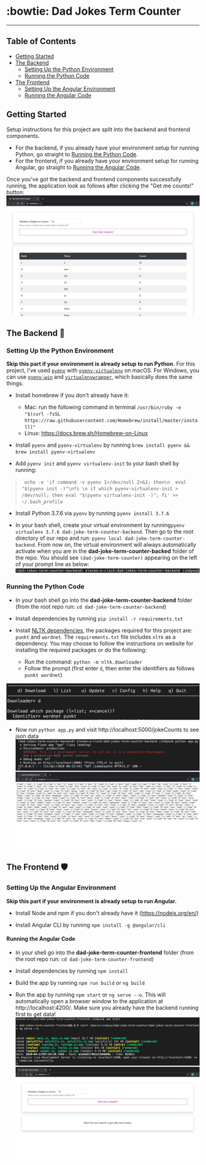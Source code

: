 # :bowtie: Dad Jokes Term Counter

***
## Table of Contents
- [Getting Started](#getting-started)
- [The Backend](#the-backend-snake)
    - [Setting Up the Python Environment](#setting-up-the-python-environment)
    - [Running the Python Code](#running-the-python-code)
- [The Frontend](#the-frontend-shield)
    - [Setting Up the Angular Environment](#setting-up-the-Angular-environment)
    - [Running the Angular Code](#running-the-Angular-code)


## Getting Started
Setup instructions for this project are split into the backend and frontend components.
* For the backend, if you already have your environment setup for running Python, go straight to [Running the Python Code](#running-the-python-code). 
* For the frontend, if you already have your environment setup for running Angular, go straight to [Running the Angular Code](#running-the-angular-code).

Once you've got the backend and frontend components successfully running, the application look as follows after clicking the "Get me counts!" button:
![alt text](readme-imgs/running-app.png)

## The Backend :snake:
### Setting Up the Python Environment
**Skip this part if your environment is already setup to run Python.**
For this project, I've used [`pyenv`](https://github.com/pyenv/pyenv) with [`pyenv-virtualenv`](https://github.com/pyenv/pyenv-virtualenv) on macOS. For Windows, you can use [`pyenv-win`](https://github.com/pyenv-win/pyenv-win) and [`virtualenvwrapper`](https://virtualenvwrapper.readthedocs.io/en/latest/), which basically does the same things.

* Install homebrew if you don't already have it:
    * Mac: run the following command in terminal `/usr/bin/ruby -e "$(curl -fsSL https://raw.githubusercontent.com/Homebrew/install/master/install)"`
    * Linux: https://docs.brew.sh/Homebrew-on-Linux

* Install `pyenv` and `pyenv-virtualenv` by running `brew install pyenv && brew install pyenv-virtualenv`

* Add `pyenv init` and `pyenv virtualenv-init` to your bash shell by running:
> ` echo -e 'if command -v pyenv 1>/dev/null 2>&1; then\n  eval "$(pyenv init -)"\nfi \n if which pyenv-virtualenv-init > /dev/null; then eval "$(pyenv virtualenv-init -)"; fi' >> ~/.bash_profile`

* Install Python 3.7.6 via `pyenv` by running `pyenv install 3.7.6`

* In your bash shell, create your virtual environment by running`pyenv virtualenv 3.7.6 dad-joke-term-counter-backend`. Then go to the root directory of our repo and run: `pyenv local dad-joke-term-counter-backend`. From now on, the virtual environment will always automatically activate when you are in the **dad-joke-term-counter-backed** folder of the repo. You should see `(dad-joke-term-counter)` appearing on the left of your prompt line as below:
![alt text](readme-imgs/pyenv.png)


### Running the Python Code
* In your bash shell go into the **dad-joke-term-counter-backend** folder (from the root repo run: `cd dad-joke-term-counter-backend`)

* Install dependencies by running `pip install -r requirements.txt`

* Install [NLTK dependencies](https://www.nltk.org/install.html), the packages required for this project are: `punkt` and `wordnet`. The `requirements.txt` file includes `nltk` as a dependency. You may choose to follow the instructions on website for installing the required packages or do the following:
    * Run the command: `python -m nltk.downloader`
    * Follow the prompt (first enter `d`, then enter the identifiers as follows `punkt wordnet`)

![alt text](readme-imgs/nltk-packages.png)

* Now run `python app.py` and visit http://localhost:5000/jokeCounts to see json data
![alt text](readme-imgs/running-app-backend-terminal.png)
![alt text](readme-imgs/running-app-backend-webpage.png)



## The Frontend :shield:
### Setting Up the Angular Environment
**Skip this part if your environment is already setup to run Angular.**
* Install Node and npm if you don't already have it (https://nodejs.org/en/)

* Install Angular CLI by running `npm install -g @angular/cli`


#### Running the Angular Code
* In your shell go into the **dad-joke-term-counter-frontend** folder (from the root repo run: `cd dad-joke-term-counter-frontend`)

* Install dependencies by running `npm install`

* Build the app by running `npm run build` or `ng build`

* Run the app by running `npm start` or `ng serve --o`. This will automatically open a browser window to the application at http://localhost:4200/. Make sure you already have the backend running first to get data!
![alt text](readme-imgs/running-app-frontend-terminal.png)
![alt text](readme-imgs/running-app-frontend-webpage.png)